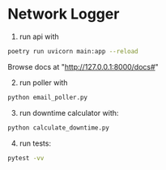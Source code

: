 # Network Logger

1. run api with

```sh
poetry run uvicorn main:app --reload
```

Browse docs at "http://127.0.0.1:8000/docs#"

2. run poller with

```sh
python email_poller.py
```

3. run downtime calculator with:

```sh
python calculate_downtime.py
```

4. run tests:

```sh
pytest -vv
```